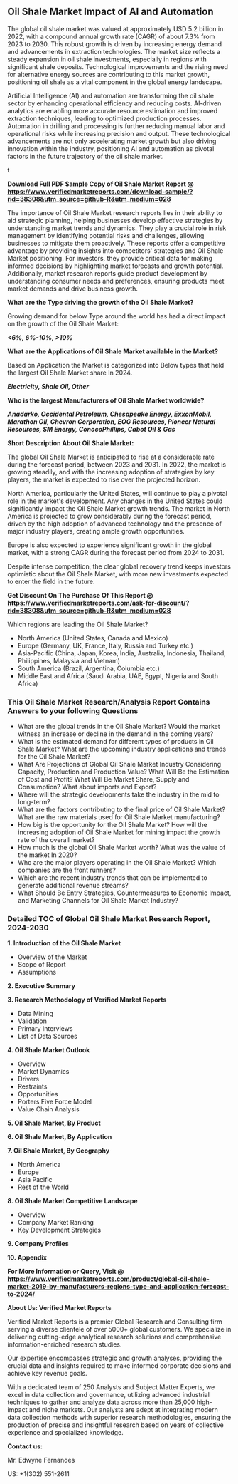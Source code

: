 <h2>Oil Shale Market Impact of AI and Automation</h2><p>The global oil shale market was valued at approximately USD 5.2 billion in 2022, with a compound annual growth rate (CAGR) of about 7.3% from 2023 to 2030. This robust growth is driven by increasing energy demand and advancements in extraction technologies. The market size reflects a steady expansion in oil shale investments, especially in regions with significant shale deposits. Technological improvements and the rising need for alternative energy sources are contributing to this market growth, positioning oil shale as a vital component in the global energy landscape.</p><p>Artificial Intelligence (AI) and automation are transforming the oil shale sector by enhancing operational efficiency and reducing costs. AI-driven analytics are enabling more accurate resource estimation and improved extraction techniques, leading to optimized production processes. Automation in drilling and processing is further reducing manual labor and operational risks while increasing precision and output. These technological advancements are not only accelerating market growth but also driving innovation within the industry, positioning AI and automation as pivotal factors in the future trajectory of the oil shale market.</p>t</p><p id="" class=""><strong>Download Full PDF Sample Copy of Oil Shale Market Report @ <a href="https://www.verifiedmarketreports.com/download-sample/?rid=38308&utm_source=github-R&utm_medium=028" target="_blank">https://www.verifiedmarketreports.com/download-sample/?rid=38308&utm_source=github-R&utm_medium=028</a></strong></p><p>The importance of&nbsp;Oil Shale Market research reports lies in their ability to aid strategic planning, helping businesses develop effective strategies by understanding market trends and dynamics. They play a crucial role in risk management by identifying potential risks and challenges, allowing businesses to mitigate them proactively. These reports offer a competitive advantage by providing insights into competitors' strategies and Oil Shale Market positioning. For investors, they provide critical data for making informed decisions by highlighting market forecasts and growth potential. Additionally, market research reports guide product development by understanding consumer needs and preferences, ensuring products meet market demands and drive business growth.</p><p><strong>What are the&nbsp;Type driving the growth of the Oil Shale Market?</strong></p><p id="" class="">Growing demand for below Type around the world has had a direct impact on the growth of the Oil Shale Market:</p><em><strong><6%, 6%-10%, >10%</strong></em></p><strong>What are the&nbsp;Applications&nbsp;of Oil Shale Market available in the Market?</strong></p><p id="" class="">Based on Application the Market is categorized into Below types that held the largest Oil Shale Market share In 2024.</p><em><strong>Electricity, Shale Oil, Other</strong></em></p><strong>Who is the largest Manufacturers of Oil Shale Market worldwide?</strong></p><p><em><strong>Anadarko, Occidental Petroleum, Chesapeake Energy, ExxonMobil, Marathon Oil, Chevron Corporation, EOG Resources, Pioneer Natural Resources, SM Energy, ConocoPhillips, Cabot Oil & Gas</strong></em></p><p id="" class=""><strong>Short Description About Oil Shale Market:</strong></p><p>The global Oil Shale Market is anticipated to rise at a considerable rate during the forecast period, between 2023 and 2031. In 2022, the market is growing steadily, and with the increasing adoption of strategies by key players, the market is expected to rise over the projected horizon.</p><p>North America, particularly the United States, will continue to play a pivotal role in the market's development. Any changes in the United States could significantly impact the Oil Shale Market growth trends. The market in North America is projected to grow considerably during the forecast period, driven by the high adoption of advanced technology and the presence of major industry players, creating ample growth opportunities.</p><p>Europe is also expected to experience significant growth in the global market, with a strong CAGR during the forecast period from 2024 to 2031.</p><p>Despite intense competition, the clear global recovery trend keeps investors optimistic about the Oil Shale Market, with more new investments expected to enter the field in the future.</p><p id="" class=""><strong>Get Discount On The Purchase Of This Report @ <a href="https://www.verifiedmarketreports.com/ask-for-discount/?rid=38308&utm_source=github-R&utm_medium=028" target="_blank">https://www.verifiedmarketreports.com/ask-for-discount/?rid=38308&utm_source=github-R&utm_medium=028</a></strong></p>Which regions are leading the Oil Shale Market?</p><ul><li>North America (United States, Canada and Mexico)</li><li>Europe (Germany, UK, France, Italy, Russia and Turkey etc.)</li><li>Asia-Pacific (China, Japan, Korea, India, Australia, Indonesia, Thailand, Philippines, Malaysia and Vietnam)</li><li>South America (Brazil, Argentina, Columbia etc.)</li><li>Middle East and Africa (Saudi Arabia, UAE, Egypt, Nigeria and South Africa)</li></ul><h3 id="" class="">This Oil Shale Market Research/Analysis Report Contains Answers to your following Questions</h3><ul><li>What are the global trends in the Oil Shale Market? Would the market witness an increase or decline in the demand in the coming years?</li><li>What is the estimated demand for different types of products in Oil Shale Market? What are the upcoming industry applications and trends for the Oil Shale Market?</li><li>What Are Projections of Global Oil Shale Market Industry Considering Capacity, Production and Production Value? What Will Be the Estimation of Cost and Profit? What Will Be Market Share, Supply and Consumption? What about imports and Export?</li><li>Where will the strategic developments take the industry in the mid to long-term?</li><li>What are the factors contributing to the final price of Oil Shale Market? What are the raw materials used for Oil Shale Market manufacturing?</li><li>How big is the opportunity for the Oil Shale Market? How will the increasing adoption of Oil Shale Market for mining impact the growth rate of the overall market?</li><li>How much is the global Oil Shale Market worth? What was the value of the market In 2020?</li><li>Who are the major players operating in the Oil Shale Market? Which companies are the front runners?</li><li>Which are the recent industry trends that can be implemented to generate additional revenue streams?</li><li>What Should Be Entry Strategies, Countermeasures to Economic Impact, and Marketing Channels for Oil Shale Market Industry?</li></ul><h3 id="" class="">Detailed TOC of Global Oil Shale Market Research Report, 2024-2030</h3><p id="" class=""><strong>1. Introduction of the Oil Shale Market</strong></p><ul><li>Overview of the Market</li><li>Scope of Report</li><li>Assumptions</li></ul><p id="" class=""><strong>2. Executive Summary</strong></p><p id="" class=""><strong>3. Research Methodology of Verified Market Reports</strong></p><ul><li>Data Mining</li><li>Validation</li><li>Primary Interviews</li><li>List of Data Sources</li></ul><p id="" class=""><strong>4. Oil Shale Market Outlook</strong></p><ul><li>Overview</li><li>Market Dynamics</li><li>Drivers</li><li>Restraints</li><li>Opportunities</li><li>Porters Five Force Model</li><li>Value Chain Analysis</li></ul><p id="" class=""><strong>5. Oil Shale Market, By Product</strong></p><p id="" class=""><strong>6. Oil Shale Market, By Application</strong></p><p id="" class=""><strong>7. Oil Shale Market, By Geography</strong></p><ul><li>North America</li><li>Europe</li><li>Asia Pacific</li><li>Rest of the World</li></ul><p id="" class=""><strong>8. Oil Shale Market Competitive Landscape</strong></p><ul><li>Overview</li><li>Company Market Ranking</li><li>Key Development Strategies</li></ul><p id="" class=""><strong>9. Company Profiles</strong></p><p id="" class=""><strong>10. Appendix</strong></p><p id="" class=""><strong>For More Information or Query, Visit @ <a href="https://www.verifiedmarketreports.com/product/global-oil-shale-market-2019-by-manufacturers-regions-type-and-application-forecast-to-2024/" target="_blank">https://www.verifiedmarketreports.com/product/global-oil-shale-market-2019-by-manufacturers-regions-type-and-application-forecast-to-2024/</a></strong></p><p id="" class=""><strong>About Us: Verified Market Reports</strong></p><p id="" class="">Verified Market Reports is a premier Global Research and Consulting firm serving a diverse clientele of over 5000+ global customers. We specialize in delivering cutting-edge analytical research solutions and comprehensive information-enriched research studies.</p><p id="" class="">Our expertise encompasses strategic and growth analyses, providing the crucial data and insights required to make informed corporate decisions and achieve key revenue goals.</p><p id="" class="">With a dedicated team of 250 Analysts and Subject Matter Experts, we excel in data collection and governance, utilizing advanced industrial techniques to gather and analyze data across more than 25,000 high-impact and niche markets. Our analysts are adept at integrating modern data collection methods with superior research methodologies, ensuring the production of precise and insightful research based on years of collective experience and specialized knowledge.</p><p id="" class=""><strong>Contact us:</strong></p><p id="" class="">Mr. Edwyne Fernandes</p><p id="" class="">US: +1(302) 551-2611</p>
